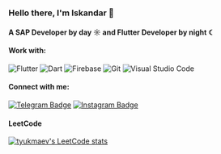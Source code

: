 ### Hello there, I'm Iskandar 👋

#### A SAP Developer by day ☼ and Flutter Developer by night ☾

#### Work with:
![Flutter](https://img.shields.io/badge/Flutter-%2302569B.svg?style=for-the-badge&logo=Flutter&logoColor=white)
![Dart](https://img.shields.io/badge/dart-%230175C2.svg?style=for-the-badge&logo=dart&logoColor=white)
![Firebase](https://img.shields.io/badge/firebase-a08021?style=for-the-badge&logo=firebase&logoColor=ffcd34)
![Git](https://img.shields.io/badge/git-%23F05033.svg?style=for-the-badge&logo=git&logoColor=white)
![Visual Studio Code](https://img.shields.io/badge/Visual%20Studio%20Code-0078d7.svg?style=for-the-badge&logo=visual-studio-code&logoColor=white)

#### Connect with me:
[![Telegram Badge](https://img.shields.io/badge/Telegram-2CA5E0?style=flat-squeare&logo=telegram&logoColor=white)](https://t.me/TheDeveloperDiary)
[![Instagram Badge](https://img.shields.io/badge/-Instagram-e4405f?style=flat-square&logo=Instagram&logoColor=white)](https://instagram.com/tyukmaev_i/)


#### LeetCode
[![tyukmaev's LeetCode stats](https://leetcode-stats-six.vercel.app/api?username=tyukmaev5&theme=dark)](https://github.com/KnlnKS/leetcode-stats)
